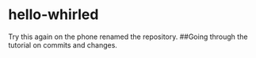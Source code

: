 # hello-whirled
Try this again on the phone renamed the repository.
##Going through the tutorial on commits and changes.
